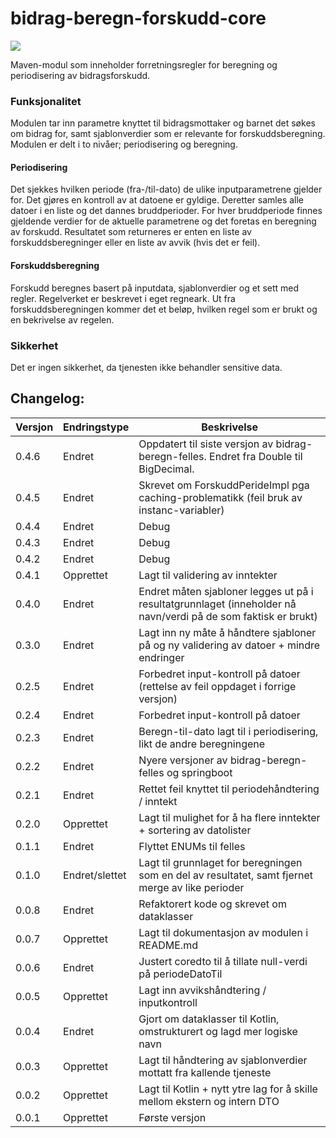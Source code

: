 # bidrag-beregn-forskudd-core

![](https://github.com/navikt/bidrag-beregn-forskudd-core/workflows/maven%20deploy/badge.svg)

Maven-modul som inneholder forretningsregler for beregning og periodisering av bidragsforskudd.

### Funksjonalitet
Modulen tar inn parametre knyttet til bidragsmottaker og barnet det søkes om bidrag for, samt sjablonverdier som er relevante for forskuddsberegning. Modulen er delt i to nivåer; periodisering og beregning.

#### Periodisering
Det sjekkes hvilken periode (fra-/til-dato) de ulike inputparametrene gjelder for. Det gjøres en kontroll av at datoene er gyldige. Deretter samles alle datoer i en liste og det dannes bruddperioder. For hver bruddperiode finnes gjeldende verdier for de aktuelle parametrene og det foretas en beregning av forskudd. Resultatet som returneres er enten en liste av forskuddsberegninger eller en liste av avvik (hvis det er feil).

#### Forskuddsberegning
Forskudd beregnes basert på inputdata, sjablonverdier og et sett med regler. Regelverket er beskrevet i eget regneark. Ut fra forskuddsberegningen kommer det et beløp, hvilken regel som er brukt og en bekrivelse av regelen.

### Sikkerhet
Det er ingen sikkerhet, da tjenesten ikke behandler sensitive data.


## Changelog:

Versjon | Endringstype      | Beskrivelse
--------|-------------------|------------
0.4.6   | Endret            | Oppdatert til siste versjon av bidrag-beregn-felles. Endret fra Double til BigDecimal.
0.4.5   | Endret            | Skrevet om ForskuddPerideImpl pga caching-problematikk (feil bruk av instanc-variabler)
0.4.4   | Endret            | Debug
0.4.3   | Endret            | Debug
0.4.2   | Endret            | Debug
0.4.1   | Opprettet         | Lagt til validering av inntekter
0.4.0   | Endret            | Endret måten sjabloner legges ut på i resultatgrunnlaget (inneholder nå navn/verdi på de som faktisk er brukt)
0.3.0   | Endret            | Lagt inn ny måte å håndtere sjabloner på og ny validering av datoer + mindre endringer
0.2.5   | Endret            | Forbedret input-kontroll på datoer (rettelse av feil oppdaget i forrige versjon)
0.2.4   | Endret            | Forbedret input-kontroll på datoer
0.2.3   | Endret            | Beregn-til-dato lagt til i periodisering, likt de andre beregningene
0.2.2   | Endret            | Nyere versjoner av bidrag-beregn-felles og springboot
0.2.1   | Endret            | Rettet feil knyttet til periodehåndtering / inntekt
0.2.0   | Opprettet         | Lagt til mulighet for å ha flere inntekter + sortering av datolister
0.1.1   | Endret            | Flyttet ENUMs til felles
0.1.0   | Endret/slettet    | Lagt til grunnlaget for beregningen som en del av resultatet, samt fjernet merge av like perioder
0.0.8   | Endret            | Refaktorert kode og skrevet om dataklasser
0.0.7   | Opprettet         | Lagt til dokumentasjon av modulen i README.md
0.0.6   | Endret            | Justert coredto til å tillate null-verdi på periodeDatoTil
0.0.5   | Opprettet         | Lagt inn avvikshåndtering / inputkontroll
0.0.4   | Endret            | Gjort om dataklasser til Kotlin, omstrukturert og lagd mer logiske navn
0.0.3   | Opprettet         | Lagt til håndtering av sjablonverdier mottatt fra kallende tjeneste
0.0.2   | Opprettet         | Lagt til Kotlin + nytt ytre lag for å skille mellom ekstern og intern DTO
0.0.1   | Opprettet         | Første versjon

